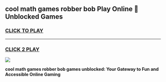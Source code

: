 
## cool math games robber bob Play Online 👋 Unblocked Games
<h3>
<a href="https://news.freeplayer.one?title=cool_math_games_robber_bob&ref=17CMG">CLICK TO PLAY</a></h3>
<hr>

<h3>
<a href="https://news.freeplayer.one?title=cool_math_games_robber_bob&ref=17CMG">CLICK 2 PLAY</a>
  
</h3>

<a href="https://news.freeplayer.one?title=cool_math_games_robber_bob&ref=17CMG/"><img src="https://clearcache.store/games.png"></a>


**cool math games robber bob games unblocked: Your Gateway to Fun and Accessible Online Gaming**
